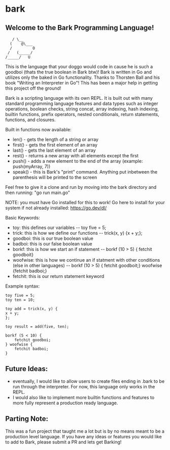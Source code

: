 # bark
## Welcome to the Bark Programming Language!
```
   / \__
  (    @\___
  /         O
 /   (_____/
/_____/   U
```
This is the language that your doggo would code in cause he is such a goodboi (thats the true boolean in Bark btw)! Bark is written in Go and utilizes only the baked in Go functionality. Thanks to Thorsten Ball and his book "Writing an Interpreter in Go"! This has been a major help in getting this project off the ground!

Bark is a scripting language with its own REPL. It is built out with many standard programming language features and data types such as integer operations, boolean checks, string concat, array indexing, hash indexing, builtin functions, prefix operators, nested conditionals, return statements, functions, and closures.

Built in functions now available:
- len() - gets the length of a string or array
- first() - gets the first element of an array
- last() - gets the last element of an array
- rest() - returns a new array with all elements except the first
- push() - adds a new element to the end of the array (example: push(myArray, 7))
- speak() - this is Bark's "print" command. Anything put inbetween the parenthesis will be printed to the screen

Feel free to give it a clone and run by moving into the bark directory and then running: "go run main.go"

NOTE: you must have Go installed for this to work! Go here to install for your system if not already installed: https://go.dev/dl/

Basic Keywords:
 - toy: this defines our variables -- toy five = 5;
- trick: this is how we define our functions -- trick(x, y) {x + y;};
- goodboi: this is our true boolean value
- badboi: this is our false boolean value
- borkf: this is how we start an if statement -- borkf (10 > 5) { fetchit goodboit}
- woofwise: this is how we continue an if statment with other conditions (else in other languages) -- borkf (10 > 5) { fetchit goodboit;} woofwise {fetchit badboi;}
- fetchit: this is our return statement keyword


Example syntax:

    toy five = 5;
	toy ten = 10;

	toy add = trick(x, y) {
	x + y;
	};

	toy result = add(five, ten);

	borkf (5 < 10) {
		fetchit goodboi;
	} woofwise {
		fetchit badboi;
	}


## Future Ideas:
- eventually, I would like to allow users to create files ending in .bark to be run through the interpreter. For now, this language only works in the REPL. 
- I would also like to implement more builtin functions and features to more fully represent a production ready language.


## Parting Note:
This was a fun project that taught me a lot but is by no means meant to be a production level language. If you have any ideas or features you would like to add to Bark, please submit a PR and lets get Barking!
